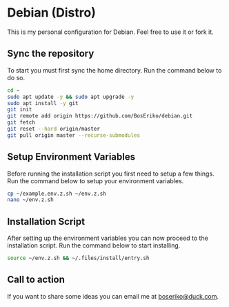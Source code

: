 # Debian (Distro)
This is my personal configuration for Debian. Feel free to use it or fork it.

## Sync the repository
To start you must first sync the home directory. Run the command below to do so.
```sh
cd ~
sudo apt update -y && sudo apt upgrade -y
sudo apt install -y git
git init
git remote add origin https://github.com/BosEriko/debian.git
git fetch
git reset --hard origin/master
git pull origin master --recurse-submodules
```

## Setup Environment Variables
Before running the installation script you first need to setup a few things. Run the command below to setup your environment variables.
```sh
cp ~/example.env.z.sh ~/env.z.sh
nano ~/env.z.sh
```

## Installation Script
After setting up the environment variables you can now proceed to the installation script. Run the command below to start installing.
```sh
source ~/env.z.sh && ~/.files/install/entry.sh
```

## Call to action
If you want to share some ideas you can email me at boseriko@duck.com.